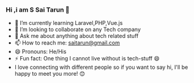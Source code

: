 ### Hi ,i am S Sai Tarun 👋

- 🌱 I’m currently learning Laravel,PHP,Vue.js
- 👯 I’m looking to collaborate on any Tech company
- 💬 Ask me about anything about tech related stuff
- 📫 How to reach me: saitarun@gmail.com
- 😄 Pronouns: He/His
- ⚡ Fun fact: One thing I cannot live without is tech-stuff 😄
- I love connecting with different people so if you want to say hi, I'll be happy to meet you more! 😊
<!--
**saitarun135/saitarun135** is a ✨ _special_ ✨ repository because its `README.md` (this file) appears on your GitHub profile.

Here are some ideas to get you started:

- 🔭 I’m currently working on ...
- 🌱 I’m currently learning Laravel,PHP,VUE.js
- 👯 I’m looking to collaborate on ...
- 🤔 I’m looking for help with ...
- 💬 Ask me about ...
- 📫 How to reach me: ...
- 😄 Pronouns: ...
- ⚡ Fun fact: ...
-->
